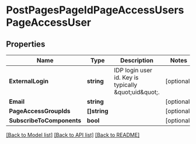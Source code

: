 # PostPagesPageIdPageAccessUsersPageAccessUser

## Properties
Name | Type | Description | Notes
------------ | ------------- | ------------- | -------------
**ExternalLogin** | **string** | IDP login user id. Key is typically \&quot;uid\&quot;. | [optional] 
**Email** | **string** |  | [optional] 
**PageAccessGroupIds** | **[]string** |  | [optional] 
**SubscribeToComponents** | **bool** |  | [optional] 

[[Back to Model list]](../README.md#documentation-for-models) [[Back to API list]](../README.md#documentation-for-api-endpoints) [[Back to README]](../README.md)


